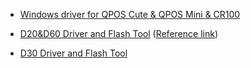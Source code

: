 - [Windows driver for QPOS Cute & QPOS Mini & CR100](https://drive.google.com/file/d/1xNbvd55bUugjuLYi8g9s8y8gllaaNgqP/view?usp=sharing)

- [D20&D60 Driver and Flash Tool](https://gitlab.com/dspread/FAQs_Document/-/blob/master/documents/D20&D60%20Driver%20and%20Flash%20Tool.pdf?ref_type=heads) ([Reference link](https://drive.google.com/file/d/1OjzcTayMJg-uBN7hpgwtO4UFCxu6xxjl/view?usp=sharing))


- [D30 Driver and Flash Tool](https://drive.google.com/file/d/1IrW9qq8Yu5cGfhV29DmaYKZ4HZw7b7Sb/view?usp=sharing) 
